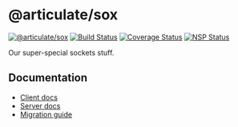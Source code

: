 # @articulate/sox
[![@articulate/sox](https://img.shields.io/npm/v/@articulate/sox.svg)](https://www.npmjs.com/package/@articulate/sox)
[![Build Status](https://travis-ci.org/articulate/sox.svg?branch=master)](https://travis-ci.org/articulate/sox)
[![Coverage Status](https://coveralls.io/repos/github/articulate/sox/badge.svg?branch=master)](https://coveralls.io/github/articulate/sox?branch=master)
[![NSP Status](https://nodesecurity.io/orgs/articulate/projects/4cf8d77e-4275-42d3-b2a4-8c2e1fa790d4/badge)](https://nodesecurity.io/orgs/articulate/projects/4cf8d77e-4275-42d3-b2a4-8c2e1fa790d4)

Our super-special sockets stuff.

## Documentation

- [Client docs](https://github.com/articulate/sox/blob/master/docs/client.md)
- [Server docs](https://github.com/articulate/sox/blob/master/docs/server.md)
- [Migration guide](https://github.com/articulate/sox/blob/master/docs/migration-guide.md)
